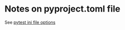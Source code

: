 


# Notes on pyproject.toml file
See [pytest ini file options](https://docs.pytest.org/en/stable/reference/reference.html#ini-options-ref)
